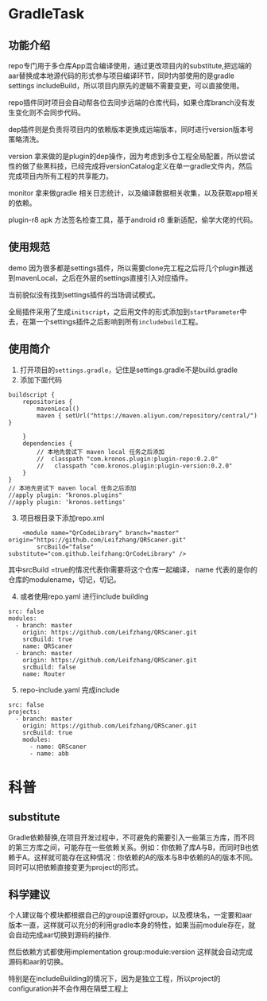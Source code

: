 # GradleTask
 
## 功能介绍
 
repo专门用于多仓库App混合编译使用，通过更改项目内的substitute,把远端的aar替换成本地源代码的形式参与项目编译环节，同时内部使用的是gradle settings includeBuild，所以项目内原先的逻辑不需要变更，可以直接使用。

repo插件同时项目会自动帮各位去同步远端的仓库代码，如果仓库branch没有发生变化则不会同步代码。

dep插件则是负责将项目内的依赖版本更换成远端版本，同时进行version版本号策略清洗。

version 拿来做的是plugin的dep操作，因为考虑到多仓工程全局配置，所以尝试性的做了些黑科技，已经完成将versionCatalog定义在单一gradle文件内，然后完成项目内所有工程的共享能力。

monitor 拿来做gradle 相关日志统计，以及编译数据相关收集，以及获取app相关的依赖。

plugin-r8 apk 方法签名检查工具，基于android r8 重新适配，偷学大佬的代码。

## 使用规范

demo 因为很多都是settings插件，所以需要clone完工程之后将几个plugin推送到mavenLocal，之后在外层的settings直接引入对应插件。

当前貌似没有找到settings插件的当场调试模式。

全局插件采用了生成`initscript`，之后用文件的形式添加到`startParameter`中去，在第一个settings插件之后影响到所有`includebuild`工程。

## 使用简介

1. 打开项目的`settings.gradle`，记住是settings.gradle不是build.gradle
2. 添加下面代码

~~~
buildscript {
    repositories {
        mavenLocal()
        maven { setUrl("https://maven.aliyun.com/repository/central/") }

    }
    dependencies {
        // 本地先尝试下 maven local 任务之后添加
        //  classpath "com.kronos.plugin:plugin-repo:0.2.0"
        //   classpath "com.kronos.plugin:plugin-version:0.2.0"
    }
}
// 本地先尝试下 maven local 任务之后添加
//apply plugin: "kronos.plugins"
//apply plugin: 'kronos.settings'
~~~
3. 项目根目录下添加repo.xml

~~~
    <module name="QrCodeLibrary" branch="master" origin="https://github.com/Leifzhang/QRScaner.git"
        srcBuild="false" substitute="com.github.leifzhang:QrCodeLibrary" />
~~~
其中srcBuild =true的情况代表你需要将这个仓库一起编译， name 代表的是你的仓库的modulename，切记，切记。

4. 或者使用repo.yaml 进行include building

~~~
src: false
modules:
  - branch: master
    origin: https://github.com/Leifzhang/QRScaner.git
    srcBuild: true
    name: QRScaner
  - branch: master
    origin: https://github.com/Leifzhang/QRScaner.git
    srcBuild: false
    name: Router
~~~

5.  repo-include.yaml  完成include

```
src: false
projects:
  - branch: master
    origin: https://github.com/Leifzhang/QRScaner.git
    srcBuild: true
    modules:
      - name: QRScaner
      - name: abb
```

# 科普

## substitute 

Gradle依赖替换,在项目开发过程中，不可避免的需要引入一些第三方库，而不同的第三方库之间，可能存在一些依赖关系。例如：你依赖了库A与B，而同时B也依赖于A。这样就可能存在这种情况：你依赖的A的版本与B中依赖的A的版本不同。同时可以把依赖直接变更为project的形式。

## 科学建议 

个人建议每个模块都根据自己的group设置好group，以及模块名，一定要和aar版本一直，这样就可以充分的利用gradle本身的特性，如果当前module存在，就会自动完成aar切换到源码的操作.

然后依赖方式都使用implementation group:module:version 这样就会自动完成源码和aar的切换。

特别是在includeBuilding的情况下，因为是独立工程，所以project的configuration并不会作用在隔壁工程上


